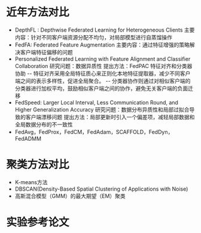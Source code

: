 # 近年方法对比
- DepthFL : Depthwise Federated Learning for Heterogeneous Clients
  主要内容：针对不同客户端资源分配不均匀，对局部模型进行自蒸馏操作
- FedFA: Federated Feature Augmentation
  主要内容：通过特征增强的策略解决客户端特征偏移的问题
- Personalized Federated Learning with Feature Alignment and Classifier Collaboration
  研究问题：数据异质性
  提出方法：FedPAC 特征对齐和分类器协助
  -- 特征对齐采用全局特征质心来正则化本地特征提取器，减少不同客户端之间的表示多样性，促进全局聚合。
  -- 分类器协作则通过对相似客户端的分类器进行加权平均，鼓励相似客户端之间的协作，避免无关客户端的负面迁移
- FedSpeed: Larger Local Interval, Less Communication Round, and Higher Generalization Accuracy
  研究问题：数据分布异质性和局部过拟合导致的客户端漂移问题
  提出方法：局部更新时引入一个偏差项，减轻局部数据和全局数据分布的不一致性
- FedAvg，FedProx，FedCM，FedAdam，SCAFFOLD，FedDyn，FedADMM
# 聚类方法对比
- K-means方法
- DBSCAN(Density-Based Spatial Clustering of Applications with Noise)
- 高斯混合模型（GMM）的最大期望（EM）聚类
# 实验参考论文
